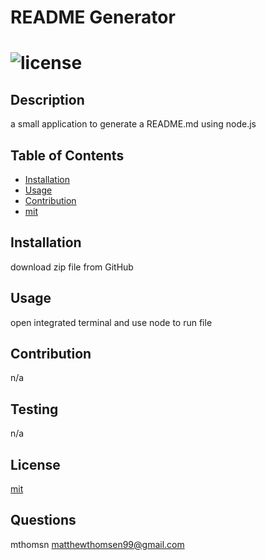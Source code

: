 
  # README Generator
  # ![license](https://img.shields.io/badge/License-mit-f39f37)

  ## Description
  a small application to generate a README.md using node.js

  ## Table of Contents
  - [Installation](#installation)
  - [Usage](#usage)
  - [Contribution](#contribution)
  - [mit](https://choosealicense.com/licenses/mit)

  ## Installation
  download zip file from GitHub

  ## Usage
  open integrated terminal and use node to run file

  ## Contribution
  n/a

  ## Testing
  n/a

  ## License
  [mit](https://choosealicense.com/licenses/mit)

  ## Questions
  mthomsn
  matthewthomsen99@gmail.com
  